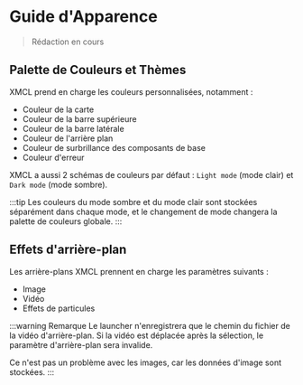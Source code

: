

# Guide d'Apparence

> Rédaction en cours

## Palette de Couleurs et Thèmes

XMCL prend en charge les couleurs personnalisées, notamment :

- Couleur de la carte
- Couleur de la barre supérieure
- Couleur de la barre latérale
- Couleur de l'arrière plan
- Couleur de surbrillance des composants de base
- Couleur d'erreur

XMCL a aussi 2 schémas de couleurs par défaut : `Light mode` (mode clair) et `Dark mode` (mode sombre).

:::tip
Les couleurs du mode sombre et du mode clair sont stockées séparément dans chaque mode, et le changement de mode changera la palette de couleurs globale.
:::

## Effets d'arrière-plan

Les arrière-plans XMCL prennent en charge les paramètres suivants :

- Image
- Vidéo
- Effets de particules

:::warning Remarque
Le launcher n'enregistrera que le chemin du fichier de la vidéo d'arrière-plan. Si la vidéo est déplacée après la sélection, le paramètre d'arrière-plan sera invalide.

Ce n'est pas un problème avec les images, car les données d'image sont stockées.
:::